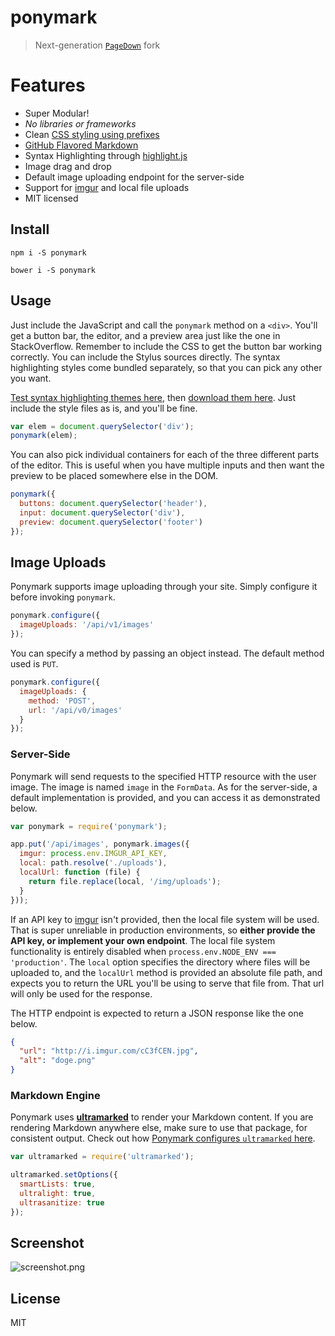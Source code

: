 # ponymark

> Next-generation [`PageDown`][1] fork

# Features

- Super Modular!
- _No libraries or frameworks_
- Clean [CSS styling using prefixes][8]
- [GitHub Flavored Markdown][7]
- Syntax Highlighting through [highlight.js][6]
- Image drag and drop
- Default image uploading endpoint for the server-side
- Support for [imgur][5] and local file uploads
- MIT licensed

## Install

```shell
npm i -S ponymark
```

```shell
bower i -S ponymark
```

## Usage

Just include the JavaScript and call the `ponymark` method on a `<div>`. You'll get a button bar, the editor, and a preview area just like the one in StackOverflow. Remember to include the CSS to get the button bar working correctly. You can include the Stylus sources directly. The syntax highlighting styles come bundled separately, so that you can pick any other you want.

[Test syntax highlighting themes here][2], then [download them here][3]. Just include the style files as is, and you'll be fine.

```js
var elem = document.querySelector('div');
ponymark(elem);
```

You can also pick individual containers for each of the three different parts of the editor. This is useful when you have multiple inputs and then want the preview to be placed somewhere else in the DOM.

```js
ponymark({
  buttons: document.querySelector('header'),
  input: document.querySelector('div'),
  preview: document.querySelector('footer')
});
```

## Image Uploads

Ponymark supports image uploading through your site. Simply configure it before invoking `ponymark`.

```js
ponymark.configure({
  imageUploads: '/api/v1/images'
});
```

You can specify a method by passing an object instead. The default method used is `PUT`.

```js
ponymark.configure({
  imageUploads: {
    method: 'POST',
    url: '/api/v0/images'
  }
});
```

### Server-Side

Ponymark will send requests to the specified HTTP resource with the user image. The image is named `image` in the `FormData`. As for the server-side, a default implementation is provided, and you can access it as demonstrated below.

```js
var ponymark = require('ponymark');

app.put('/api/images', ponymark.images({
  imgur: process.env.IMGUR_API_KEY,
  local: path.resolve('./uploads'),
  localUrl: function (file) {
    return file.replace(local, '/img/uploads');
  }
}));
```

If an API key to [imgur][5] isn't provided, then the local file system will be used. That is super unreliable in production environments, so **either provide the API key, or implement your own endpoint**. The local file system functionality is entirely disabled when `process.env.NODE_ENV === 'production'`. The `local` option specifies the directory where files will be uploaded to, and the `localUrl` method is provided an absolute file path, and expects you to return the URL you'll be using to serve that file from. That url will only be used for the response.

The HTTP endpoint is expected to return a JSON response like the one below.

```json
{
  "url": "http://i.imgur.com/cC3fCEN.jpg",
  "alt": "doge.png"
}
```

### Markdown Engine

Ponymark uses [**ultramarked**][9] to render your Markdown content. If you are rendering Markdown anywhere else, make sure to use that package, for consistent output. Check out how [Ponymark configures `ultramarked` here][10].

```js
var ultramarked = require('ultramarked');

ultramarked.setOptions({
  smartLists: true,
  ultralight: true,
  ultrasanitize: true
});
```

## Screenshot

![screenshot.png][4]

## License

MIT

[1]: https://code.google.com/p/pagedown/ "PageDown: A JavaScript Markdown converter and editor"
[2]: http://highlightjs.org/static/test.html
[3]: https://github.com/isagalaev/highlight.js/tree/master/src/styles
[4]: http://i.imgur.com/BTmLVPR.png
[5]: http://imgur.com
[6]: https://github.com/isagalaev/highlight.js
[7]: http://github.github.com/github-flavored-markdown/
[8]: http://blog.ponyfoo.com/2014/05/17/css-the-good-parts "CSS: The Good Parts"
[9]: https://github.com/bevacqua/ultramarked
[10]: https://github.com/bevacqua/ponymark/blob/master/src/parse.js
